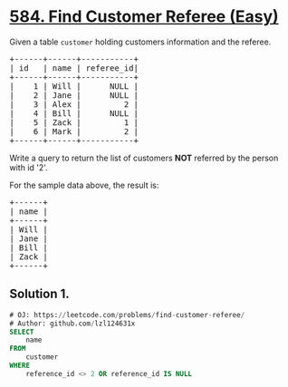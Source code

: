 # [584. Find Customer Referee (Easy)](https://leetcode.com/problems/find-customer-referee/)

<p>Given a table <code>customer</code> holding customers information and the referee.</p>

<pre>+------+------+-----------+
| id   | name | referee_id|
+------+------+-----------+
|    1 | Will |      NULL |
|    2 | Jane |      NULL |
|    3 | Alex |         2 |
|    4 | Bill |      NULL |
|    5 | Zack |         1 |
|    6 | Mark |         2 |
+------+------+-----------+
</pre>

<p>Write a query to return the list of customers <b>NOT</b> referred by the person with id '2'.</p>

<p>For the sample data above, the result is:</p>
<pre>+------+
| name |
+------+
| Will |
| Jane |
| Bill |
| Zack |
+------+
</pre>

## Solution 1.

```sql
# OJ: https://leetcode.com/problems/find-customer-referee/
# Author: github.com/lzl124631x
SELECT
    name
FROM
    customer
WHERE
    reference_id <> 2 OR reference_id IS NULL
```